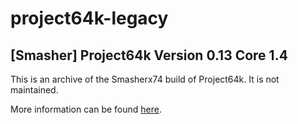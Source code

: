 # project64k-legacy

## [Smasher] Project64k Version 0.13 Core 1.4

This is an archive of the Smasherx74 build of Project64k. It is not maintained.

More information can be found [here](https://pj64k.blogspot.com/).